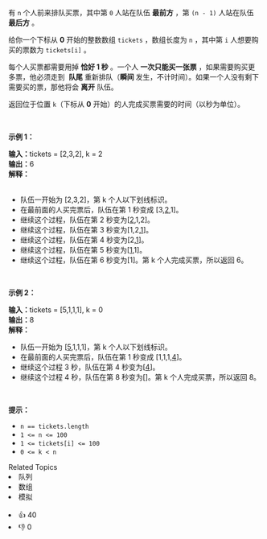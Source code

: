 <p>有 <code>n</code> 个人前来排队买票，其中第 <code>0</code> 人站在队伍 <strong>最前方</strong> ，第 <code>(n - 1)</code> 人站在队伍 <strong>最后方</strong> 。</p>

<p>给你一个下标从 <strong>0</strong> 开始的整数数组 <code>tickets</code> ，数组长度为 <code>n</code> ，其中第 <code>i</code> 人想要购买的票数为 <code>tickets[i]</code> 。</p>

<p>每个人买票都需要用掉 <strong>恰好 1 秒</strong> 。一个人 <strong>一次只能买一张票</strong> ，如果需要购买更多票，他必须走到&nbsp; <strong>队尾</strong> 重新排队（<strong>瞬间 </strong>发生，不计时间）。如果一个人没有剩下需要买的票，那他将会 <strong>离开</strong> 队伍。</p>

<p>返回位于位置 <code>k</code>（下标从 <strong>0</strong> 开始）的人完成买票需要的时间（以秒为单位）。</p>

<p>&nbsp;</p>

<p><strong>示例 1：</strong></p>

<div class="example-block">
 <strong>输入：</strong>tickets = [2,3,2], k = 2
</div>

<div class="example-block">
 <strong>输出：</strong>6
</div>

<div class="example-block">
 <strong>解释：</strong>
</div>

<div class="example-block">
 &nbsp;
</div>

<ul> 
 <li class="example-block">队伍一开始为 [2,3,2]，第 k 个人以下划线标识。</li> 
 <li class="example-block">在最前面的人买完票后，队伍在第 1 秒变成 [3,<u>2</u>,1]。</li> 
 <li class="example-block">继续这个过程，队伍在第 2 秒变为[<u>2</u>,1,2]。</li> 
 <li class="example-block">继续这个过程，队伍在第 3 秒变为[1,2,<u>1</u>]。</li> 
 <li class="example-block">继续这个过程，队伍在第 4 秒变为[2,<u>1</u>]。</li> 
 <li class="example-block">继续这个过程，队伍在第 5 秒变为[<u>1</u>,1]。</li> 
 <li class="example-block">继续这个过程，队伍在第 6 秒变为[1]。第 k 个人完成买票，所以返回 6。</li> 
</ul>

<div class="example-block">
 &nbsp;
</div>

<p><strong>示例 2：</strong></p>

<div class="example-block">
 <strong>输入：</strong>tickets = [5,1,1,1], k = 0
</div>

<div class="example-block">
 <strong>输出：</strong>8
</div>

<div class="example-block">
 <strong>解释：</strong>
</div>

<ul> 
 <li class="example-block">队伍一开始为 [<u>5</u>,1,1,1]，第 k 个人以下划线标识。</li> 
 <li class="example-block">在最前面的人买完票后，队伍在第 1 秒变成 [1,1,1,<u>4</u>]。</li> 
 <li class="example-block">继续这个过程 3 秒，队伍在第 4&nbsp;秒变为[<u>4</u>]。</li> 
 <li class="example-block">继续这个过程 4 秒，队伍在第 8&nbsp;秒变为[]。第 k 个人完成买票，所以返回 8。</li> 
</ul>

<p>&nbsp;</p>

<p><strong>提示：</strong></p>

<ul> 
 <li><code>n == tickets.length</code></li> 
 <li><code>1 &lt;= n &lt;= 100</code></li> 
 <li><code>1 &lt;= tickets[i] &lt;= 100</code></li> 
 <li><code>0 &lt;= k &lt; n</code></li> 
</ul>

<div><div>Related Topics</div><div><li>队列</li><li>数组</li><li>模拟</li></div></div><br><div><li>👍 40</li><li>👎 0</li></div>